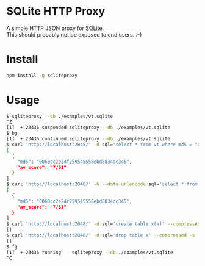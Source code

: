 # SQLite HTTP Proxy 
A simple HTTP JSON proxy for SQLite.  
This should probably not be exposed to end users. :-) 

# Install
```bash
npm install -g sqliteproxy
```

# Usage
```bash
$ sqliteproxy --db ./examples/vt.sqlite 
^Z
[1]  + 23436 suspended sqliteproxy --db ./examples/vt.sqlite
$ bg
[1]  + 23436 continued sqliteproxy --db ./examples/vt.sqlite
$ curl 'http://localhost:2048/' -d sql='select * from vt where md5 = "0060cc2e24f259545558ebd8834dc345"' --compressed -s | jq . # POST /
[
  {
    "md5": "0060cc2e24f259545558ebd8834dc345",
    "av_score": "7/61"
  }
]
$ curl 'http://localhost:2048/' -G --data-urlencode sql='select * from vt where md5 = "0060cc2e24f259545558ebd8834dc345"' --compressed -s | jq . # GET /
[
  {
    "md5": "0060cc2e24f259545558ebd8834dc345",
    "av_score": "7/61"
  }
]
$ curl 'http://localhost:2048/' -d sql='create table x(a)' --compressed -s
[]
$ curl 'http://localhost:2048/' -d sql='drop table x' --compressed -s 
[]
$ fg
[1]  + 23436 running    sqliteproxy --db ./examples/vt.sqlite
^C
```